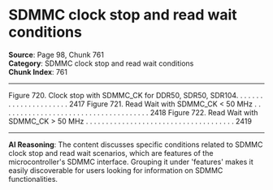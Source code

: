 # SDMMC clock stop and read wait conditions

**Source**: Page 98, Chunk 761  
**Category**: SDMMC clock stop and read wait conditions  
**Chunk Index**: 761

---

Figure 720. Clock stop with SDMMC_CK for DDR50, SDR50, SDR104. . . . . . . . . . . . . . . . . . . . . . 2417
Figure 721. Read Wait with SDMMC_CK < 50 MHz . . . . . . . . . . . . . . . . . . . . . . . . . . . . . . . . . . . . . 2418
Figure 722. Read Wait with SDMMC_CK > 50 MHz . . . . . . . . . . . . . . . . . . . . . . . . . . . . . . . . . . . . . 2419

---

**AI Reasoning**: The content discusses specific conditions related to SDMMC clock stop and read wait scenarios, which are features of the microcontroller's SDMMC interface. Grouping it under 'features' makes it easily discoverable for users looking for information on SDMMC functionalities.
